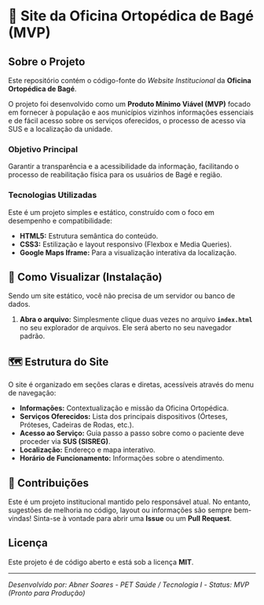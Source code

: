 # 🏥 Site da Oficina Ortopédica de Bagé (MVP)

## Sobre o Projeto

Este repositório contém o código-fonte do *Website Institucional* da **Oficina Ortopédica de Bagé**.

O projeto foi desenvolvido como um **Produto Mínimo Viável (MVP)** focado em fornecer à população e aos municípios vizinhos informações essenciais e de fácil acesso sobre os serviços oferecidos, o processo de acesso via SUS e a localização da unidade.

### Objetivo Principal

Garantir a transparência e a acessibilidade da informação, facilitando o processo de reabilitação física para os usuários de Bagé e região.

### Tecnologias Utilizadas

Este é um projeto simples e estático, construído com o foco em desempenho e compatibilidade:

  * **HTML5:** Estrutura semântica do conteúdo.
  * **CSS3:** Estilização e layout responsivo (Flexbox e Media Queries).
  * **Google Maps Iframe:** Para a visualização interativa da localização.

## 🚀 Como Visualizar (Instalação)

Sendo um site estático, você não precisa de um servidor ou banco de dados.

1.  **Abra o arquivo:**
    Simplesmente clique duas vezes no arquivo **`index.html`** no seu explorador de arquivos. Ele será aberto no seu navegador padrão.

## 🗺️ Estrutura do Site

O site é organizado em seções claras e diretas, acessíveis através do menu de navegação:

  * **Informações:** Contextualização e missão da Oficina Ortopédica.
  * **Serviços Oferecidos:** Lista dos principais dispositivos (Órteses, Próteses, Cadeiras de Rodas, etc.).
  * **Acesso ao Serviço:** Guia passo a passo sobre como o paciente deve proceder via **SUS (SISREG)**.
  * **Localização:** Endereço e mapa interativo.
  * **Horário de Funcionamento:** Informações sobre o atendimento.

## 🤝 Contribuições

Este é um projeto institucional mantido pelo responsável atual. No entanto, sugestões de melhoria no código, layout ou informações são sempre bem-vindas\! Sinta-se à vontade para abrir uma **Issue** ou um **Pull Request**.

## Licença

Este projeto é de código aberto e está sob a licença **MIT**.

-----

*Desenvolvido por: Abner Soares - PET Saúde / Tecnologia I -*
*Status: MVP (Pronto para Produção)*
